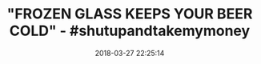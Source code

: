 ---
title: '"FROZEN GLASS KEEPS YOUR BEER COLD" - #shutupandtakemymoney'
name: Freezing Pilsner Beer Pint Glass
date: '2018-03-27 22:25:14'
buy_now: >-
  https://www.amazon.com/Freezing-Pilsner-Beer-Pint-Glass/dp/B07BKBD279?SubscriptionId=AKIAIA5RBQIWQVTCUEUQ&tag=coldcutdeals-20&linkCode=xm2&camp=2025&creative=165953&creativeASIN=B07BKBD279
description_markdown: |+
  Freezing Pilsner Beer Pint Glass

    - Can be frozen again and again

    - Sturdy and elegant design

    - Great for any chilled beverage

tweet_id_str: '978759879463665664'
price: $14.99
you_save: ''
asin: B07BKBD279
image: 'https://images-na.ssl-images-amazon.com/images/I/31LmTrLvFNL.jpg'

---